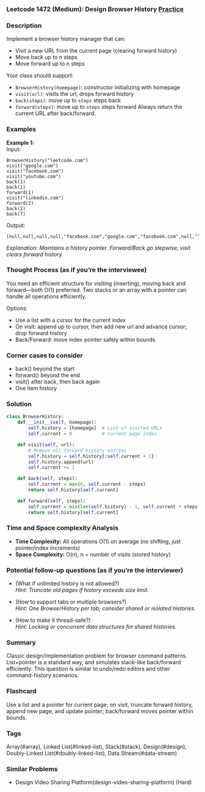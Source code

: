 ### Leetcode 1472 (Medium): Design Browser History [Practice](https://leetcode.com/problems/design-browser-history)

### Description  
Implement a browser history manager that can:
- Visit a new URL from the current page (clearing forward history)
- Move back up to n steps
- Move forward up to n steps

Your class should support:
- `BrowserHistory(homepage)`: constructor initializing with homepage
- `visit(url)`: visits the url, drops forward history
- `back(steps)`: move up to `steps` steps back
- `forward(steps)`: move up to `steps` steps forward
Always return the current URL after back/forward.

### Examples  
**Example 1:**  
Input: 
```
BrowserHistory("leetcode.com")
visit("google.com")
visit("facebook.com")
visit("youtube.com")
back(1)
back(1)
forward(1)
visit("linkedin.com")
forward(2)
back(2)
back(7)
```
Output: 
```
[null,null,null,null,"facebook.com","google.com","facebook.com",null,"linkedin.com","google.com","leetcode.com"]
```
*Explanation: Maintains a history pointer. Forward/Back go stepwise; visit clears forward history.*

### Thought Process (as if you’re the interviewee)  
You need an efficient structure for visiting (inserting), moving back and forward—both O(1) preferred. Two stacks or an array with a pointer can handle all operations efficiently.
 
Options:
- Use a list with a cursor for the current index
- On visit: append up to cursor, then add new url and advance cursor; drop forward history
- Back/Forward: move index pointer safely within bounds

### Corner cases to consider  
- back() beyond the start
- forward() beyond the end
- visit() after back, then back again
- One item history

### Solution

```python
class BrowserHistory:
    def __init__(self, homepage):
        self.history = [homepage]  # List of visited URLs
        self.current = 0           # Current page index

    def visit(self, url):
        # Remove all forward history entries
        self.history = self.history[:self.current + 1]
        self.history.append(url)
        self.current += 1

    def back(self, steps):
        self.current = max(0, self.current - steps)
        return self.history[self.current]

    def forward(self, steps):
        self.current = min(len(self.history) - 1, self.current + steps)
        return self.history[self.current]
```

### Time and Space complexity Analysis  

- **Time Complexity:** All operations O(1) on average (no shifting, just pointer/index increments)
- **Space Complexity:** O(n), n = number of visits (stored history)

### Potential follow-up questions (as if you’re the interviewer)  

- (What if unlimited history is not allowed?)  
  *Hint: Truncate old pages if history exceeds size limit.*

- (How to support tabs or multiple browsers?)  
  *Hint: One BrowserHistory per tab; consider shared or isolated histories.*

- (How to make it thread-safe?)  
  *Hint: Locking or concurrent data structures for shared histories.*

### Summary
Classic design/implementation problem for browser command patterns. List+pointer is a standard way, and simulates stack-like back/forward efficiently. This question is similar to undo/redo editors and other command-history scenarios.


### Flashcard
Use a list and a pointer for current page; on visit, truncate forward history, append new page, and update pointer; back/forward moves pointer within bounds.

### Tags
Array(#array), Linked List(#linked-list), Stack(#stack), Design(#design), Doubly-Linked List(#doubly-linked-list), Data Stream(#data-stream)

### Similar Problems
- Design Video Sharing Platform(design-video-sharing-platform) (Hard)